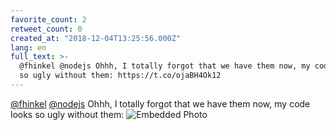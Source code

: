```yaml
---
favorite_count: 2
retweet_count: 0
created_at: "2018-12-04T13:25:56.000Z"
lang: en
full_text: >-
  @fhinkel @nodejs Ohhh, I totally forgot that we have them now, my code looks
  so ugly without them: https://t.co/ojaBH4Ok12
---
```


[@fhinkel](https://twitter.com/fhinkel) [@nodejs](https://twitter.com/nodejs)
Ohhh, I totally forgot that we have them now, my code looks so ugly without
them:
![Embedded Photo](https://twitter-media-coderbyheart.s3.eu-north-1.amazonaws.com/1069945903715414016-Dtk2IBIW0AA9Q3g.png)
